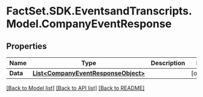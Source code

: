 # FactSet.SDK.EventsandTranscripts.Model.CompanyEventResponse

## Properties

Name | Type | Description | Notes
------------ | ------------- | ------------- | -------------
**Data** | [**List&lt;CompanyEventResponseObject&gt;**](CompanyEventResponseObject.md) |  | [optional] 

[[Back to Model list]](../README.md#documentation-for-models) [[Back to API list]](../README.md#documentation-for-api-endpoints) [[Back to README]](../README.md)

